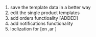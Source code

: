1. save the template data in a better way 
2. edit the single product templates 
3. add orders functioality [ADDED]
4. add notifications functionality 
5. loclization for [en ,ar ]
